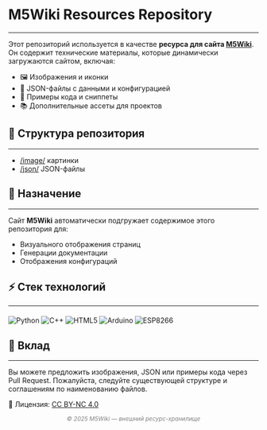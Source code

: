 # M5Wiki Resources Repository
---

Этот репозиторий используется в качестве **ресурса для сайта [M5Wiki](https://www.m5wiki.tech)**.  
Он содержит технические материалы, которые динамически загружаются сайтом, включая:

- 🖼️ Изображения и иконки
- 🧾 JSON-файлы с данными и конфигурацией
- 💾 Примеры кода и сниппеты
- 📚 Дополнительные ассеты для проектов

## 📁 Структура репозитория
---

- [/image/](https://github.com/M5wiki/M5wikicode/tree/main/image) картинки
- [/json/](https://github.com/M5wiki/M5wikicode/tree/main/json) JSON-файлы

## 🧠 Назначение
---

Сайт **M5Wiki** автоматически подгружает содержимое этого репозитория для:

- Визуального отображения страниц
- Генерации документации
- Отображения конфигураций

## ⚡ Стек технологий
---

<div style="margin: 20px 0;">
  <div>
    <img src="https://img.shields.io/badge/Python-3776AB?style=for-the-badge&logo=python&logoColor=white" alt="Python" />
    <img src="https://img.shields.io/badge/C%2B%2B-00599C?style=for-the-badge&logo=c%2B%2B&logoColor=white" alt="C++" />
    <img src="https://img.shields.io/badge/HTML5-E34F26?style=for-the-badge&logo=html5&logoColor=white" alt="HTML5" />
    <img src="https://img.shields.io/badge/Arduino-00979D?style=for-the-badge&logo=Arduino&logoColor=white" alt="Arduino" />
    <img src="https://img.shields.io/badge/ESP8266-E7352C?style=for-the-badge&logo=ESP8266&logoColor=white" alt="ESP8266" />
  </div>
</div>


## 🤝 Вклад
---

Вы можете предложить изображения, JSON или примеры кода через Pull Request.
Пожалуйста, следуйте существующей структуре и соглашениям по наименованию файлов.

📜 Лицензия: [CC BY-NC 4.0](license.md)

<p align="center"><em><sub style="color:gray">© 2025 M5Wiki — внешний ресурс-хранилище</sub></em></p>
